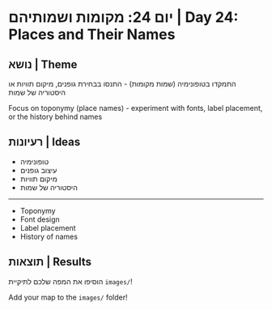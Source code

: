 # יום 24: מקומות ושמותיהם | Day 24: Places and Their Names

## נושא | Theme
התמקדו בטופונימיה (שמות מקומות) - התנסו בבחירת גופנים, מיקום תוויות או היסטוריה של שמות

Focus on toponymy (place names) - experiment with fonts, label placement, or the history behind names

## רעיונות | Ideas
- טופונימיה
- עיצוב גופנים
- מיקום תוויות
- היסטוריה של שמות

---

- Toponymy
- Font design
- Label placement
- History of names

## תוצאות | Results
הוסיפו את המפה שלכם לתיקיית `images/`!

Add your map to the `images/` folder!
